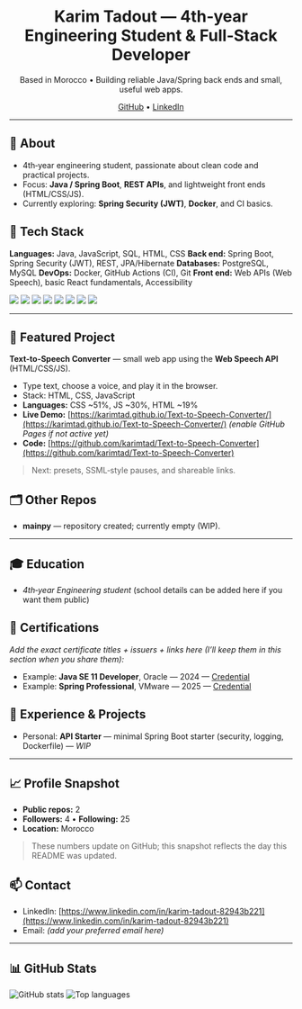 <!-- Profile README for @karimtad | last updated: 2025‑08‑30 -->

<h1 align="center">Karim Tadout — 4th‑year Engineering Student & Full‑Stack Developer</h1>
<p align="center">Based in Morocco • Building reliable Java/Spring back ends and small, useful web apps.</p>

<p align="center">
  <a href="https://github.com/karimtad">GitHub</a> •
  <a href="https://www.linkedin.com/in/karim-tadout-82943b221">LinkedIn</a>
</p>

---

## 🧭 About

* 4th‑year engineering student, passionate about clean code and practical projects.
* Focus: **Java / Spring Boot**, **REST APIs**, and lightweight front ends (HTML/CSS/JS).
* Currently exploring: **Spring Security (JWT)**, **Docker**, and CI basics.

## 🧰 Tech Stack

**Languages:** Java, JavaScript, SQL, HTML, CSS
**Back end:** Spring Boot, Spring Security (JWT), REST, JPA/Hibernate
**Databases:** PostgreSQL, MySQL
**DevOps:** Docker, GitHub Actions (CI), Git
**Front end:** Web APIs (Web Speech), basic React fundamentals, Accessibility

<p>
  <img src="https://img.shields.io/badge/Java-000?logo=java" />
  <img src="https://img.shields.io/badge/Spring_Boot-000?logo=springboot" />
  <img src="https://img.shields.io/badge/JavaScript-000?logo=javascript" />
  <img src="https://img.shields.io/badge/HTML5-000?logo=html5" />
  <img src="https://img.shields.io/badge/CSS3-000?logo=css3" />
  <img src="https://img.shields.io/badge/PostgreSQL-000?logo=postgresql" />
  <img src="https://img.shields.io/badge/Docker-000?logo=docker" />
  <img src="https://img.shields.io/badge/GitHub_Actions-000?logo=githubactions" />
</p>

---

## 🚀 Featured Project

**Text-to-Speech Converter** — small web app using the **Web Speech API** (HTML/CSS/JS).

* Type text, choose a voice, and play it in the browser.
* Stack: HTML, CSS, JavaScript
* **Languages:** CSS \~51%, JS \~30%, HTML \~19%
* **Live Demo:** [https://karimtad.github.io/Text-to-Speech-Converter/](https://karimtad.github.io/Text-to-Speech-Converter/) *(enable GitHub Pages if not active yet)*
* **Code:** [https://github.com/karimtad/Text-to-Speech-Converter](https://github.com/karimtad/Text-to-Speech-Converter)

> Next: presets, SSML‑style pauses, and shareable links.

## 🗂 Other Repos

* **mainpy** — repository created; currently empty (WIP).

---

## 🎓 Education

* *4th‑year Engineering student* (school details can be added here if you want them public)

## 🏅 Certifications

*Add the exact certificate titles + issuers + links here (I’ll keep them in this section when you share them):*

* Example: **Java SE 11 Developer**, Oracle — 2024 — [Credential](#)
* Example: **Spring Professional**, VMware — 2025 — [Credential](#)

## 💼 Experience & Projects

* Personal: **API Starter** — minimal Spring Boot starter (security, logging, Dockerfile) — *WIP*

---

## 📈 Profile Snapshot

* **Public repos:** 2
* **Followers:** 4 • **Following:** 25
* **Location:** Morocco

> These numbers update on GitHub; this snapshot reflects the day this README was updated.

## 📫 Contact

* LinkedIn: [https://www.linkedin.com/in/karim-tadout-82943b221](https://www.linkedin.com/in/karim-tadout-82943b221)
* Email: *(add your preferred email here)*

---

## 📊 GitHub Stats

<p>
  <img src="https://github-readme-stats.vercel.app/api?username=karimtad&show_icons=true" alt="GitHub stats" />
  <img src="https://github-readme-stats.vercel.app/api/top-langs/?username=karimtad&layout=compact" alt="Top languages" />
</p>
